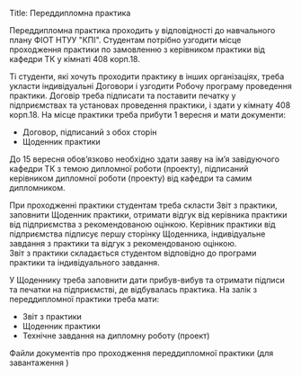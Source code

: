 Title: Переддипломна практика

Переддипломна практика проходить у відповідності до навчального плану ФІОТ НТУУ "КПІ".
Студентам потрібно узгодити місце проходження практики по замовленню з керівником практики від кафедри ТК у кімнаті 408 корп.18.

Ті студенти, які хочуть проходити практику в інших організаціях, треба  укласти індивідуальні Договори і узгодити Робочу програму проведення практики.
Договір треба підписати та поставити печатку у підприємствах та установах  проведення практики,  і здати у кімнату 408  корп.18.
На місце практики треба прибути 1 вересня и мати документи:

* Договор, підписаний з обох сторін
* Щоденник практики

До 15 вересня обов’язково необхідно здати заяву на ім’я завідуючого кафедри ТК з темою дипломної роботи (проекту), підписаний керівником дипломної роботи (проекту) від кафедри та самим дипломником.

При проходженні  практики студентам треба скласти Звіт з практики, заповнити Щоденник практики, отримати відгук від керівника практики від підприємства з рекомендованою оцінкою. Керівник практики від підприємства підписує  першу сторінку Щоденника, індивідуальне завдання з практики та відгук  з рекомендованою оцінкою.  
Звіт з практики складається студентом відповідно до програми практики та індивідуального завдання.

У Щоденнику треба заповнити дати прибув-вибув та отримати підписи та печатки на підприємстві, де відбувалась практика.
На залік з переддипломної практики треба мати:

* Звіт з практики
* Щоденник практики
* Технічне завдання на дипломну роботу (проект)

Файли документів про проходження переддипломної практики (для завантаження )
